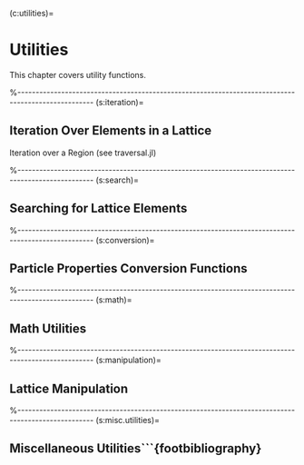 (c:utilities)=
# Utilities
This chapter covers utility functions.

%---------------------------------------------------------------------------------------------------
(s:iteration)=
## Iteration Over Elements in a Lattice
Iteration over a Region (see traversal.jl)

%---------------------------------------------------------------------------------------------------
(s:search)=
## Searching for Lattice Elements
%---------------------------------------------------------------------------------------------------
(s:conversion)=
## Particle Properties Conversion Functions
%---------------------------------------------------------------------------------------------------
(s:math)=
## Math Utilities
%---------------------------------------------------------------------------------------------------
(s:manipulation)=
## Lattice Manipulation
%---------------------------------------------------------------------------------------------------
(s:misc.utilities)=
## Miscellaneous Utilities```{footbibliography}
```
